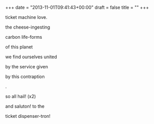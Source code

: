 +++
date = "2013-11-01T09:41:43+00:00"
draft = false
title = ""
+++
<p>ticket machine love.</p>
<p>the cheese-ingesting</p>
<p>carbon life-forms</p>
<p>of this planet</p>
<p>we find ourselves united</p>
<p>by the service given</p>
<p>by this contraption</p>
<p>.</p>
<p>so all hail! (x2)</p>
<p>and saluton! to the</p>
<p>ticket dispenser-tron!</p>
<p></p>
<p></p>
